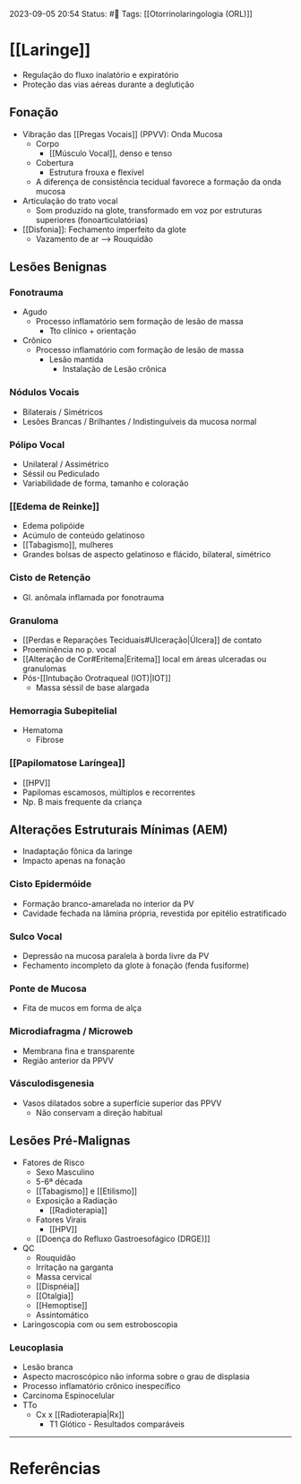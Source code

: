 2023-09-05 20:54
Status: #🌱 
Tags: [[Otorrinolaringologia (ORL)]]
<br/>
# [[Laringe]]
- Regulação do fluxo inalatório e expiratório
- Proteção das vias aéreas durante a deglutição
## Fonação
- Vibração das [[Pregas Vocais]] (PPVV): Onda Mucosa
	- Corpo
		- [[Músculo Vocal]], denso e tenso
	- Cobertura
		- Estrutura frouxa e flexível
	- A diferença de consistência tecidual favorece a formação da onda mucosa
- Articulação do trato vocal
	- Som produzido na glote, transformado em voz por estruturas superiores (fonoarticulatórias)
- [[Disfonia]]: Fechamento imperfeito da glote
	- Vazamento de ar --> Rouquidão
## Lesões Benignas
### Fonotrauma
- Agudo
	- Processo inflamatório sem formação de lesão de massa
		- Tto clínico + orientação
- Crônico
	- Processo inflamatório com formação de lesão de massa
		- Lesão mantida
			- Instalação de Lesão crônica
### Nódulos Vocais
- Bilaterais / Simétricos
- Lesões Brancas / Brilhantes / Indistinguíveis da mucosa normal
### Pólipo Vocal
- Unilateral / Assimétrico
- Séssil ou Pediculado
- Variabilidade de forma, tamanho e coloração
### [[Edema de Reinke]]
- Edema polipóide
- Acúmulo de conteúdo gelatinoso
- [[Tabagismo]], mulheres
- Grandes bolsas de aspecto gelatinoso e flácido, bilateral, simétrico
### Cisto de Retenção
- Gl. anômala inflamada por fonotrauma
### Granuloma
- [[Perdas e Reparações Teciduais#Ulceração|Úlcera]] de contato
- Proeminência no p. vocal
- [[Alteração de Cor#Eritema|Eritema]] local em áreas ulceradas ou granulomas
- Pós-[[Intubação Orotraqueal (IOT)|IOT]]
	- Massa séssil de base alargada
### Hemorragia Subepitelial
- Hematoma
	- Fibrose
### [[Papilomatose Laríngea]]
- [[HPV]]
- Papilomas escamosos, múltiplos e recorrentes
- Np. B mais frequente da criança
## Alterações Estruturais Mínimas (AEM)
- Inadaptação fônica da laringe
- Impacto apenas na fonação
### Cisto Epidermóide
- Formação branco-amarelada no interior da PV
- Cavidade fechada na lâmina própria, revestida por epitélio estratificado
### Sulco Vocal
- Depressão na mucosa paralela à borda livre da PV
- Fechamento incompleto da glote à fonação (fenda fusiforme)
### Ponte de Mucosa
- Fita de mucos em forma de alça
### Microdiafragma / Microweb
- Membrana fina e transparente
- Região anterior da PPVV
### Vásculodisgenesia
- Vasos dilatados sobre a superfície superior das PPVV
	- Não conservam a direção habitual
## Lesões Pré-Malignas
- Fatores de Risco
	- Sexo Masculino
	- 5-6ª década
	- [[Tabagismo]] e [[Etilismo]]
	- Exposição a Radiação
		- [[Radioterapia]]
	- Fatores Virais
		- [[HPV]]
	- [[Doença do Refluxo Gastroesofágico (DRGE)]]
- QC
	- Rouquidão
	- Irritação na garganta
	- Massa cervical
	- [[Dispnéia]]
	- [[Otalgia]]
	- [[Hemoptise]]
	- Assintomático
- Laringoscopia com ou sem estroboscopia
### Leucoplasia
- Lesão branca
- Aspecto macroscópico não informa sobre o grau de displasia
- Processo inflamatório crônico inespecífico
- Carcinoma Espinocelular
- TTo
	- Cx x [[Radioterapia|Rx]]
		- T1 Glótico - Resultados comparáveis
____
# Referências

